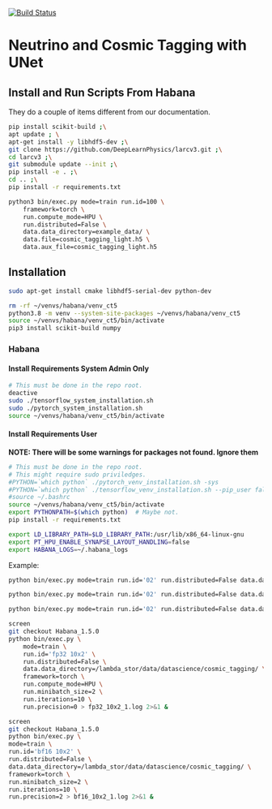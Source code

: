[![Build Status](https://travis-ci.com/coreyjadams/CosmicTagger.svg?branch=master)](https://travis-ci.com/coreyjadams/CosmicTagger)

# Neutrino and Cosmic Tagging with UNet

## Install and Run Scripts From Habana

They do a couple of items different from our documentation.

```bash
pip install scikit-build ;\
apt update ; \
apt-get install -y libhdf5-dev ;\
git clone https://github.com/DeepLearnPhysics/larcv3.git ;\
cd larcv3 ;\
git submodule update --init ;\
pip install -e . ;\
cd .. ;\
pip install -r requirements.txt
```

```bash
python3 bin/exec.py mode=train run.id=100 \
    framework=torch \
    run.compute_mode=HPU \
    run.distributed=False \
    data.data_directory=example_data/ \
    data.file=cosmic_tagging_light.h5 \
    data.aux_file=cosmic_tagging_light.h5
```

## Installation

```bash
sudo apt-get install cmake libhdf5-serial-dev python-dev
```

```bash
rm -rf ~/venvs/habana/venv_ct5
python3.8 -m venv --system-site-packages ~/venvs/habana/venv_ct5
source ~/venvs/habana/venv_ct5/bin/activate
pip3 install scikit-build numpy
```

### Habana

#### Install Requirements System Admin Only

```bash
# This must be done in the repo root.
deactive
sudo ./tensorflow_system_installation.sh
sudo ./pytorch_system_installation.sh
source ~/venvs/habana/venv_ct5/bin/activate
```

#### Install Requirements User

**NOTE: There will be some warnings for packages not found.
Ignore them**

```bash
# This must be done in the repo root.
# This might require sudo priviledges.
#PYTHON=`which python` ./pytorch_venv_installation.sh -sys
#PYTHON=`which python` ./tensorflow_venv_installation.sh --pip_user false
#source ~/.bashrc
source ~/venvs/habana/venv_ct5/bin/activate
export PYTHONPATH=$(which python)  # Maybe not.
pip install -r requirements.txt
```

```bash
export LD_LIBRARY_PATH=$LD_LIBRARY_PATH:/usr/lib/x86_64-linux-gnu
export PT_HPU_ENABLE_SYNAPSE_LAYOUT_HANDLING=false
export HABANA_LOGS=~/.habana_logs
```

Example:

```bash
python bin/exec.py mode=train run.id='02' run.distributed=False data.data_directory=/lambda_stor/data/datascience/cosmic_tagging/ framework=torch network.normalization=batch run.minibatch_size=2
```

```bash
python bin/exec.py mode=train run.id='02' run.distributed=False data.data_directory=/lambda_stor/data/datascience/cosmic_tagging/ framework=torch network.normalization=batch run.minibatch_size=2 run.iterations=1
```

```bash
python bin/exec.py mode=train run.id='02' run.distributed=False data.data_directory=/lambda_stor/data/datascience/cosmic_tagging/ framework=torch run.minibatch_size=2 run.iterations=1
```

```bash
screen
git checkout Habana_1.5.0
python bin/exec.py \
    mode=train \
    run.id='fp32 10x2' \
    run.distributed=False \
    data.data_directory=/lambda_stor/data/datascience/cosmic_tagging/ \
    framework=torch \
    run.compute_mode=HPU \
    run.minibatch_size=2 \
    run.iterations=10 \
    run.precision=0 > fp32_10x2_1.log 2>&1 &
```

```bash
screen
git checkout Habana_1.5.0
python bin/exec.py \
mode=train \
run.id='bf16 10x2' \
run.distributed=False \
data.data_directory=/lambda_stor/data/datascience/cosmic_tagging/ \
framework=torch \
run.minibatch_size=2 \
run.iterations=10 \
run.precision=2 > bf16_10x2_1.log 2>&1 &
```
